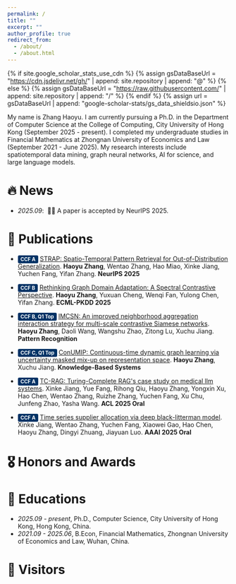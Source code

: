 ```yaml
---
permalink: /
title: ""
excerpt: ""
author_profile: true
redirect_from: 
  - /about/
  - /about.html
---
```


{% if site.google_scholar_stats_use_cdn %}
{% assign gsDataBaseUrl = "https://cdn.jsdelivr.net/gh/" | append: site.repository | append: "@" %}
{% else %}
{% assign gsDataBaseUrl = "https://raw.githubusercontent.com/" | append: site.repository | append: "/" %}
{% endif %}
{% assign url = gsDataBaseUrl | append: "google-scholar-stats/gs_data_shieldsio.json" %}

<span class='anchor' id='about-me'></span>

My name is Zhang Haoyu. I am currently pursuing a Ph.D. in the Department of Computer Science at the College of Computing, City University of Hong Kong (September 2025 - present). I completed my undergraduate studies in Financial Mathematics at Zhongnan University of Economics and Law (September 2021 - June 2025). My research interests include spatiotemporal data mining, graph neural networks, AI for science, and large language models.


# 🔥 News
- *2025.09*: &nbsp;🎉🎉 A paper is accepted by NeurIPS 2025.

# 📝 Publications 



- <span style="background-color: #003366; color: white; padding: 2px 6px; border-radius: 3px; font-size: 0.8em; font-weight: bold;">CCF A</span> [STRAP: Spatio-Temporal Pattern Retrieval for Out-of-Distribution Generalization](https://howeyz.github.io/). **Haoyu Zhang**, Wentao Zhang, Hao Miao, Xinke Jiang, Yuchen Fang, Yifan Zhang. **NeurIPS 2025**

- <span style="background-color: #003366; color: white; padding: 2px 6px; border-radius: 3px; font-size: 0.8em; font-weight: bold;">CCF B</span> [Rethinking Graph Domain Adaptation: A Spectral Contrastive Perspective]((https://howeyz.github.io/)). **Haoyu Zhang**, Yuxuan Cheng, Wenqi Fan, Yulong Chen, Yifan Zhang. **ECML-PKDD 2025**

- <span style="background-color: #003366; color: white; padding: 2px 6px; border-radius: 3px; font-size: 0.8em; font-weight: bold;">CCF B, Q1 Top</span> [IMCSN: An improved neighborhood aggregation interaction strategy for multi-scale contrastive Siamese networks]((https://howeyz.github.io/)). **Haoyu Zhang**, Daoli Wang, Wangshu Zhao, Zitong Lu, Xuchu Jiang. **Pattern Recognition**

- <span style="background-color: #003366; color: white; padding: 2px 6px; border-radius: 3px; font-size: 0.8em; font-weight: bold;">CCF C, Q1 Top</span> [ConUMIP: Continuous-time dynamic graph learning via uncertainty masked mix-up on representation space]((https://howeyz.github.io/)). **Haoyu Zhang**, Xuchu Jiang. **Knowledge-Based Systems**

- <span style="background-color: #003366; color: white; padding: 2px 6px; border-radius: 3px; font-size: 0.8em; font-weight: bold;">CCF A</span> [TC-RAG: Turing-Complete RAG's case study on medical llm systems]((https://howeyz.github.io/)). Xinke Jiang, Yue Fang, Rihong Qiu, Haoyu Zhang, Yongxin Xu, Hao Chen, Wentao Zhang, Ruizhe Zhang, Yuchen Fang, Xu Chu, Junfeng Zhao, Yasha Wang. **ACL 2025 Oral**

- <span style="background-color: #003366; color: white; padding: 2px 6px; border-radius: 3px; font-size: 0.8em; font-weight: bold;">CCF A</span> [Time series supplier allocation via deep black-litterman model]((https://howeyz.github.io/)). Xinke Jiang, Wentao Zhang, Yuchen Fang, Xiaowei Gao, Hao Chen, Haoyu Zhang, Dingyi Zhuang, Jiayuan Luo. **AAAI 2025 Oral**




# 🎖 Honors and Awards


# 📖 Educations
- *2025.09 - present*, Ph.D., Computer Science, City University of Hong Kong, Hong Kong, China.
- *2021.09 - 2025.06*, B.Econ, Financial Mathematics, Zhongnan University of Economics and Law, Wuhan, China.


# 👀 Visitors

<script type="text/javascript" src="//rf.revolvermaps.com/0/0/6.js?i=54e0ojatafc&amp;m=7&amp;c=e63100&amp;cr1=ffffff&amp;f=arial&amp;l=0&amp;bv=90&amp;lx=-420&amp;ly=420&amp;hi=20&amp;he=7&amp;hc=a8ddff&amp;rs=80" async="async"></script>
